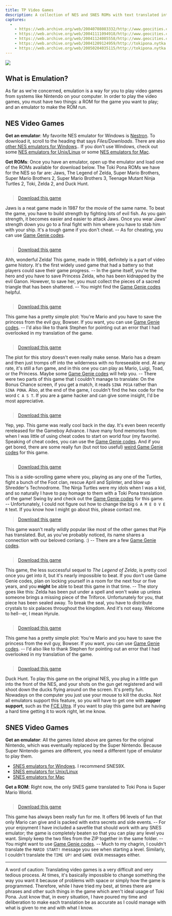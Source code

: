 ```yaml
---
title: TP Video Games
description: A collection of NES and SNES ROMs with text translated into toki pona
captures:
  -
    - https://web.archive.org/web/20040708083332/http://www.geocities.com/tokipona/game/game.html
    - https://web.archive.org/web/20041111094918/http://www.geocities.com/tokipona/game/game.html
    - https://web.archive.org/web/20041124085558/http://www.geocities.com/tokipona/game/game.html
    - https://web.archive.org/web/20041209124959/http://tokipona.nytka.org:80/game/game.html
    - https://web.archive.org/web/20050204035115/http://tokipona.nytka.org:80/game/game.html
---
```


![](/images/game.jpg)

## What is Emulation?
As far as we're concerned, emulation is a way for you to play video games from systems like Nintendo on your computer. In order to play the video games, you must have two things: a ROM for the game you want to play; and an emulator to make the ROM run.

## NES Video Games
**Get an emulator**: My favorite NES emulator for Windows is [Nestron](http://nestron.emuunlim.com/files.htm). To download it, scroll to the heading that says _Files/Downloads_. There are also [other NES emulators for Windows](http://www.zophar.net/nes.html).. If you don't use Windows, check out some [NES emulators for Unix/Linux](http://www.zophar.net/unix/nes.html) or some [NES emulators for Mac](http://www.zophar.net/mac/nes.html).

**Get ROMs**: Once you have an emulator, open up the emulator and load one of the ROMs available for download below. The Toki Pona ROMs we have for the NES so far are: Jaws, The Legend of Zelda, Super Mario Brothers, Super Mario Brothers 2, Super Mario Brothers 3, Teenage Mutant Ninja Turtles 2, Toki, Zelda 2, and Duck Hunt.

<img />

> [Download this game]()

Jaws is a neat game made in 1987 for the movie of the same name. To beat the game, you have to build strength by fighting lots of evil fish. As you gain strength, it becomes easier and easier to attack Jaws. Once you wear Jaws' strength down you go to a final fight with him where you have to stab him with your ship. It's a tough game if you don't cheat. -- As for cheating, you can use [Game Genie codes](https://web.archive.org/web/20040708083332/http://www.gamegenie.com/cheats/gamegenie/nes/jaws.shtml).

<img />

> [Download this game]()

Ahh, wonderful Zelda! This game, made in 1986, definitely is a part of video game history. It's the first widely used game that had a battery so that players could save their game progress. -- In the game itself, you're the hero and you have to save Princess Zelda, who has been kidnapped by the evil Ganon. However, to save her, you must collect the pieces of a sacred triangle that has been shattered. -- You might find the [Game Genie codes](https://web.archive.org/web/20040708083332/http://www.gamegenie.com/cheats/gamegenie/nes/legend_of_zelda.shtml) helpful.


<img />

> [Download this game]()

This game has a pretty simple plot: You're Mario and you have to save the princess from the evil guy, Bowser. If you want, you can use [Game Genie codes](https://web.archive.org/web/20040708083332/http://www.gamegenie.com/cheats/gamegenie/nes/super_mario_bros.shtml). -- I'd also like to thank Stephen for pointing out an error that I had overlooked in my translation of the game.


<img />

> [Download this game]()

The plot for this story doesn't even really make sense. Mario has a dream and then just tromps off into the wilderness with no foreseeable end. At any rate, it's still a fun game, and in this one you can play as Mario, Luigi, Toad, or the Princess. Maybe some [Game Genie codes](https://web.archive.org/web/20040708083332/http://www.gamegenie.com/cheats/gamegenie/nes/super_mario_bros_2.shtml) will help you. -- There were two parts of this game that I couldn't manage to translate: On the Bonus Chance screen, if you get a match, it reads `SINA PO1A` rather than `SINA PONA`. Also, at the end of the game, I couldn't find the hex code for the word `C A S T`. If you are a game hacker and can give some insight, I'd be most appreciative.


<img />

> [Download this game]()

Yep, yep. This game was really cool back in the day. It's even been recently rereleased for the Gameboy Advance. I have many fond memories from when I was little of using cheat codes to start on world four (my favorite). Speaking of cheat codes, you can use the [Game Genie codes](https://web.archive.org/web/20040708083332/http://www.gamegenie.com/cheats/gamegenie/nes/super_mario_bros_3.shtml). And if you get bored, there are some really fun (but not too useful) [weird Game Genie codes](https://web.archive.org/web/20040708083332/http://www.nww.silius.net/ggw/smb3.html) for this game.

<img />

> [Download this game]()

This is a side-scrolling game where you, playing as any one of the Turtles, fight a bunch of the Foot clan, rescue April and Splinter, and blow up Shredder's Technodrome. The Ninja Turtles were my idols when I was a kid, and so naturally I have to pay homage to them with a Toki Pona translation of the game! Swing by and check out the [Game Genie codes](https://web.archive.org/web/20040708083332/http://www.gamegenie.com/cheats/gamegenie/nes/tmnt_2-the_arcade_game.shtml) for this game. -- Unfortunately, I could not figure out how to change the big `G A M E O V E R` text. If you know how I might go about this, please contact me.
<img />

> [Download this game]()

This game wasn't really wildly popular like most of the other games that Pije has translated. But, as you've probably noticed, its name shares a connection with our beloved conlang. :) -- There are a few [Game Genie codes](https://web.archive.org/web/20040708083332/http://www.gamegenie.com/cheats/gamegenie/nes/toki.shtml).

<img />

> [Download this game]()

This game, the less successful sequel to _The Legend of Zelda_, is pretty cool once you get into it, but it's nearly impossible to beat. If you don't use Game Genie codes, plan on locking yourself in a room for the next four or five years, and you **might** be able to beat this game in that time. -- The story goes like this: Zelda has been put under a spell and won't wake up unless someone brings a missing piece of the Triforce. Unfortunately for you, that piece has been sealed away. To break the seal, you have to distribute crystals to six palaces throughout the kingdom. And it's not easy. Welcome to hell--er, I mean Hyrule.

<img />

> [Download this game]()

This game has a pretty simple plot: You're Mario and you have to save the princess from the evil guy, Bowser. If you want, you can use [Game Genie codes](https://web.archive.org/web/20040708083332/http://www.gamegenie.com/cheats/gamegenie/nes/super_mario_bros.shtml). -- I'd also like to thank Stephen for pointing out an error that I had overlooked in my translation of the game.


<img />

> [Download this game]()

Duck Hunt. To play this game on the original NES, you plug in a little gun into the front of the NES, and your shots on the gun get registered and will shoot down the ducks flying around on the screen. It's pretty fun. Nowadays on the computer you just use your mouse to kill the ducks. Not all emulators support this feature, so you will have to get one with **zapper support**, such as the [FCE Ultra](https://web.archive.org/web/20040708083332/http://fceultra.sourceforge.net/releases/). If you want to play this game but are having a hard time getting it to work right, let me know.

## SNES Video Games
**Get an emulator**: All the games listed above are games for the original Nintendo, which was eventually replaced by the Super Nintendo. Because Super Nintendo games are different, you need a different type of emulator to play them.  
- [SNES emulators for Windows](http://www.zophar.net/snes.html). I recommend SNES9X.
- [SNES emulators for Unix/Linux](http://www.zophar.net/unix/snes.html)
- [SNES emulators for Mac](http://www.zophar.net/mac/snes.html)

**Get a ROM**: Right now, the only SNES game translated to Toki Pona is Super Mario World.


<img />

> [Download this game]()

This game has always been really fun for me. It offers 96 levels of fun that only Mario can give and is packed with extra secrets and side events. -- For your enjoyment I have included a savefile that should work with any SNES emulator; the game is completely beaten so that you can play any level you want. Simply keep the two files from the ZIP together in the same folder. -- You might want to use [Game Genie codes](https://web.archive.org/web/20040708083332/http://www.gamewinners.com/gamegenie.php?game=blssmarioworld.htm). -- Much to my chagrin, I couldn't translate the `MARIO START!` message you see when starting a level. Similarly, I couldn't translate the `TIME UP!` and `GAME OVER` messages either.


---

A word of caution: Translating video games is a very difficult and very tedious process. At times, it's basically impossible to change something the way you want it because of problems with space or simply how the game is programmed. Therefore, while I have tried my best, at times there are phrases and other such things in the game which aren't ideal usage of Toki Pona. Just know that, in every situation, I have poured my time and deliberation to make each translation be as accurate as I could manage with what is given to me and with what I know.